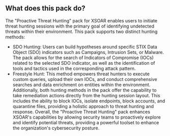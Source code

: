 
## What does this pack do?
The "Proactive Threat Hunting" pack for XSOAR enables users to initiate threat hunting sessions with the primary goal of identifying undetected threats within their environment. This pack supports two distinct hunting methods:
- SDO Hunting: Users can build hypotheses around specific STIX Data Object (SDO) indicators such as Campaigns, Intrusion Sets, or Malware. The pack allows for the search of Indicators of Compromise (IOCs) related to the selected SDO indicator, as well as the identification of tools and tactics used in the corresponding attack pattern.
- Freestyle Hunt: This method empowers threat hunters to execute custom queries, upload their own IOCs, and conduct comprehensive searches and data enrichment on entities within the environment.
Additionally, both hunting methods in the pack offer the capability to take remediation actions directly from the hunting session layout. This includes the ability to block IOCs, isolate endpoints, block accounts, and quarantine files, providing a holistic approach to threat hunting and response.
Overall, the "Proactive Threat Hunting" pack enhances XSOAR's capabilities by allowing security teams to proactively explore and identify potential threats, providing a powerful toolset to enhance the organization's cybersecurity posture.
